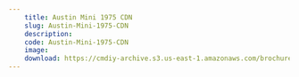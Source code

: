 ```yaml
---
    title: Austin Mini 1975 CDN
    slug: Austin-Mini-1975-CDN
    description:
    code: Austin-Mini-1975-CDN
    image:
    download: https://cmdiy-archive.s3.us-east-1.amazonaws.com/brochures/documents/Austin+Mini+1975+CDN.pdf
---
```

<!-- Content of the page -->

##
        